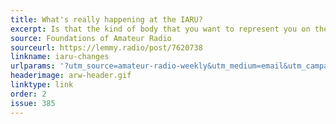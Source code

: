 ```yaml
---
title: What's really happening at the IARU?
excerpt: Is that the kind of body that you want to represent you on the world stage?
source: Foundations of Amateur Radio
sourceurl: https://lemmy.radio/post/7620738
linkname: iaru-changes
urlparams: '?utm_source=amateur-radio-weekly&utm_medium=email&utm_campaign=newsletter'
headerimage: arw-header.gif
linktype: link
order: 2
issue: 385
---
```

